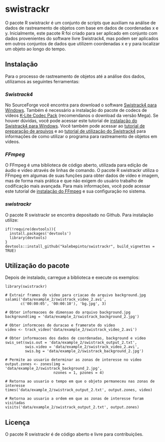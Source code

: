 
# swistrackr

O pacote R swistrackr é um conjunto de scripts que auxiliam na análise de dados
de rastreamento de objetos com base em dados de coordenadas x e y. Inicialmente,
este pacote R foi criado para ser aplicado em conjunto com dados provenientes
do software livre Swistrack4, mas podem ser aplicados em outros conjuntos de
dados que utilizem coordenadas x e y para localizar um  objeto ao longo do tempo.

## Instalação

Para o processo de rastreamento de objetos até a análise dos dados, utilizamos
as seguintes ferramentas:
	
### *Swistrack4*

No SourceForge você encontra para download o software [Swistrack4 para Windows](https://sourceforge.net/projects/swistrack/). Também é necessário a
instalação do pacote de codecs de vídeos [K-Lite Codec Pack](http://www.codecguide.com/download_kl.htm) (recomendanos o download da versão Mega). Se houver dúvidas, você pode acessar
este tutorial de [instalação do Swistrack4 para Windows](https://youtu.be/g18WtIhrsb4).
Você também pode acessar ao [tutorial de preparação de arquivos](https://youtu.be/A4IahW5J-Ig) e ao [tutorial de utilização do Swistrack4](https://youtu.be/ou0MpSuAoNc) para
informações de como utilizar o programa para rastreamento de objetos em vídeos.

### *FFmpeg*

O FFmpeg é uma biblioteca de código aberto, utilizada para edição de áudio e
vídeo através de linhas de comando. O pacote R swistrackr utiliza o FFmpeg em
algumas de suas funções para obter dados de vídeo e imagem, mas de forma mais
prática e que não exigem do usuário trabalho de codificação mais avançada. Para
mais informações, você pode acessar este tutorial de [instalação do FFmpeg](https://youtu.be/Eb06D8tk6NM)
e sua configuração no sistema.

### *swistrackr*

O pacote R swistrackr se encontra depositado no Github. Para instalação utilize:


```{package install, message=FALSE}
if(!require(devtools)){
  install.packages('devtools')
  library(devtools)
}
devtools::install_github("kalebepinto/swistrackr", build_vignettes = TRUE)
```

## Utilização do pacote

Depois de instalado, carregue a biblioteca e execute os exemplos:

```{examples, message=FALSE}
library(swistrackr)

# Extrair frames do video para criacao do arquivo background.jpg
salami('data/example_2/swistrack_video_2.avi',
       c('00:00:05', '00:00:10'), 'bg.jpg', 3)

# Obter informacoes de dimensao do arquivo background.jpg
background(img = 'data/example_2/swistrack_background_2.jpg')

# Obter informcoes de duracao e framerate do video
video <- track_video('data/example_2/swistrack_video_2.avi')

# Obter informacoes dos dados de coordenadas, background e video
swis_set(swis.out = 'data/example_2/swistrack_output_2.txt',
         swis.video = 'data/example_2/swistrack_video_2.avi',
         swis.bg = 'data/example_2/swistrack_background_2.jpg')

# Permite ao usuario determinar as zonas de interesse no video
output.zones <- zones(img = 'data/example_2/swistrack_background_2.jpg',
                      nzones = 1, pzones = 4)

# Retorna ao usuario o tempo em que o objeto permaneceu nas zonas de interesse
times('data/example_2/swistrack_output_2.txt', output.zones, video)

# Retorna ao usuario a ordem em que as zonas de interesse foram visitadas
visits('data/example_2/swistrack_output_2.txt', output.zones)
```

## Licença

O pacote R swistrackr é de código aberto e livre para contribuições.
